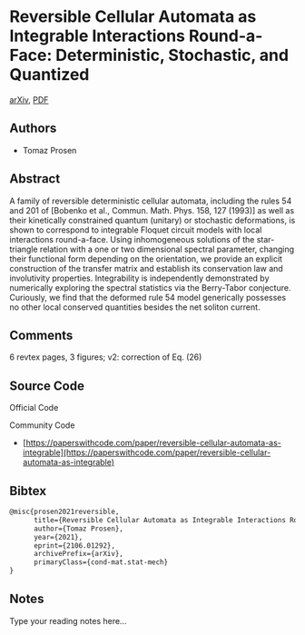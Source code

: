 
# Reversible Cellular Automata as Integrable Interactions Round-a-Face: Deterministic, Stochastic, and Quantized

[arXiv](https://arxiv.org/abs/2106.01292), [PDF](https://arxiv.org/pdf/2106.01292.pdf)

## Authors

- Tomaz Prosen

## Abstract

A family of reversible deterministic cellular automata, including the rules 54 and 201 of [Bobenko et al., Commun. Math. Phys. 158, 127 (1993)] as well as their kinetically constrained quantum (unitary) or stochastic deformations, is shown to correspond to integrable Floquet circuit models with local interactions round-a-face. Using inhomogeneous solutions of the star-triangle relation with a one or two dimensional spectral parameter, changing their functional form depending on the orientation, we provide an explicit construction of the transfer matrix and establish its conservation law and involutivity properties. Integrability is independently demonstrated by numerically exploring the spectral statistics via the Berry-Tabor conjecture. Curiously, we find that the deformed rule 54 model generically possesses no other local conserved quantities besides the net soliton current.

## Comments

6 revtex pages, 3 figures; v2: correction of Eq. (26)

## Source Code

Official Code



Community Code

- [https://paperswithcode.com/paper/reversible-cellular-automata-as-integrable](https://paperswithcode.com/paper/reversible-cellular-automata-as-integrable)

## Bibtex

```tex
@misc{prosen2021reversible,
      title={Reversible Cellular Automata as Integrable Interactions Round-a-Face: Deterministic, Stochastic, and Quantized}, 
      author={Tomaz Prosen},
      year={2021},
      eprint={2106.01292},
      archivePrefix={arXiv},
      primaryClass={cond-mat.stat-mech}
}
```

## Notes

Type your reading notes here...

